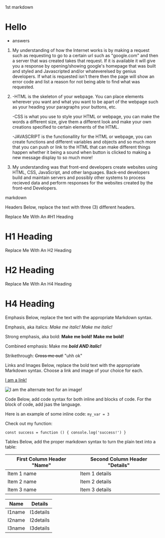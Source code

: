 1st markdown
# Hello
- answers
1.  My understanding of how the Internet works is by making a request such as requesting to go to a certain url such as "google.com" and then a server that was created takes that request. If it is available it will give you a response by opening/showing google's homepage that was built and styled and Javascripted and/or whateverelsed by genius developers. If what is requested isn't there then the page will show an error code and list a reason for not being able to find what was requested. 

2.  -HTML is the skeleton of your webpage. You can place elements wherever you want and
    what you want to be apart of the webpage such as your heading your paragraphs your buttons, etc.

    -CSS is what you use to style your HTML or webpage, you can make the words a different size, give them a different look and make your own creations specified to certain elements of the HTML.

    -JAVASCRIPT is the functionallity for the HTML or webpage, you can create functions and different variables and objects and so much more that you can push or link to the HTML that can make different things happen whether it being a sound when button is clicked to making a new message display to so much more!

3.  My understanding was that front-end developers create websites using HTML, CSS, JavaScript, and other languages. Back-end developers build and maintain servers and possibly other systems to process recieved data and perform responses for the websites created by the front-end Developers.


markdown

Headers
Below, replace the text with three (3) different headers.

Replace Me With An #H1 Heading
# H1 Heading
Replace Me With An H2 Heading
# H2 Heading
Replace Me With An H4 Heading
# H4 Heading

Emphasis
Below, replace the text with the appropriate Markdown syntax.

Emphasis, aka italics: *Make me italic!* _Make me italic!_

Strong emphasis, aka bold: **Make me bold!** __Make me bold!__

Combined emphasis: Make me __*bold AND italic!*__

Strikethrough: ~~Cross me out!~~ "uhh ok"

Links and Images
Below, replace the bold text with the appropriate Markdown syntax. Choose a link and image of your choice for each.

[I am a link!](https://www.youtube.com/)

![I am the alternate text for an image!](https://imgur.com/10QR2jh)

Code
Below, add code syntax for both inline and blocks of code. For the block of code, add jsas the language.

Here is an example of some inline code: `my_var = 3`

Check out my function:

`const success = function () { console.log('success!') }`

Tables
Below, add the proper markdown syntax to turn the plain text into a table:

First Column Header "Name" | Second Column Header "Details"
 ---|--- 
 Item 1 name | Item 1 details
 Item 2 name | Item 2 details
 Item 3 name | Item 3 details

| Name | Details |
|:----:|:-------:|
|I1name|I1details|
|I2name|I2details|
|I3name|I3details|